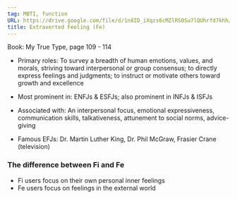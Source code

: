 ```yaml
---
tag: MBTI, function
URL: https://drive.google.com/file/d/1n8ID_iXqzs6cMZlRS0Su7lQUhrfd7khh/view?usp=sharing,https://practicaltyping.com/feeling-functions-fe-fi/
title: Extraverted Feeling (Fe)
---
```

Book: My True Type, page 109 - 114
 
- Primary roles: To survey a breadth of human emotions, values, and morals, striving toward interpersonal or group consensus; to directly express feelings and judgments; to instruct or motivate others toward growth and excellence

- Most prominent in: ENFJs & ESFJs; also prominent in INFJs & ISFJs 

- Associated with: An interpersonal focus, emotional expressiveness,
communication skills, talkativeness, attunement to social norms, advice-giving

- Famous EFJs: Dr. Martin Luther King, Dr. Phil McGraw, Frasier Crane (television)

### The difference between Fi and Fe
- Fi users focus on their own personal inner feelings
- Fe users focus on feelings in the external world
